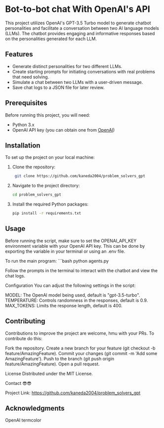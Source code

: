# Bot-to-bot chat With OpenAI's API

This project utilizes OpenAI's GPT-3.5 Turbo model to generate chatbot personalities and facilitate a conversation between two AI language models (LLMs). The chatbot provides engaging and informative responses based on the personalities generated for each LLM.

## Features

- Generate distinct personalities for two different LLMs.
- Create starting prompts for initiating conversations with real problems that need solving.
- Simulate a chat between two LLMs with a user-driven message.
- Save chat logs to a JSON file for later review.

## Prerequisites

Before running this project, you will need:

- Python 3.x
- OpenAI API key (you can obtain one from [OpenAI](https://openai.com/api/))

## Installation

To set up the project on your local machine:

1. Clone the repository:
   ```bash
    git clone https://github.com/kaneda2004/problem_solvers_gpt


2. Navigate to the project directory:
    ```bash
    cd problem_solvers_gpt

3. Install the required Python packages:
    ```bash
    pip install -r requirements.txt


## Usage
Before running the script, make sure to set the OPENAI_API_KEY environment variable with your OpenAI API key. This can be done by exporting the variable in your terminal or using an .env file.

To run the main program:
    ```bash
    python agents.py

Follow the prompts in the terminal to interact with the chatbot and view the chat logs.

Configuration
You can adjust the following settings in the script:

MODEL: The OpenAI model being used, default is "gpt-3.5-turbo".
TEMPERATURE: Controls randomness in the responses, default is 0.9.
MAX_TOKENS: Limits the response length, default is 400.

## Contributing

Contributions to improve the project are welcome, hmu with your PRs.
To contribute do this:

Fork the repository.
Create a new branch for your feature (git checkout -b feature/AmazingFeature).
Commit your changes (git commit -m 'Add some AmazingFeature').
Push to the branch (git push origin feature/AmazingFeature).
Open a pull request.

License
Distributed under the MIT License.

Contact
😎😎

Project Link: https://github.com/kaneda2004/problem_solvers_gpt

## Acknowledgments

OpenAI
termcolor